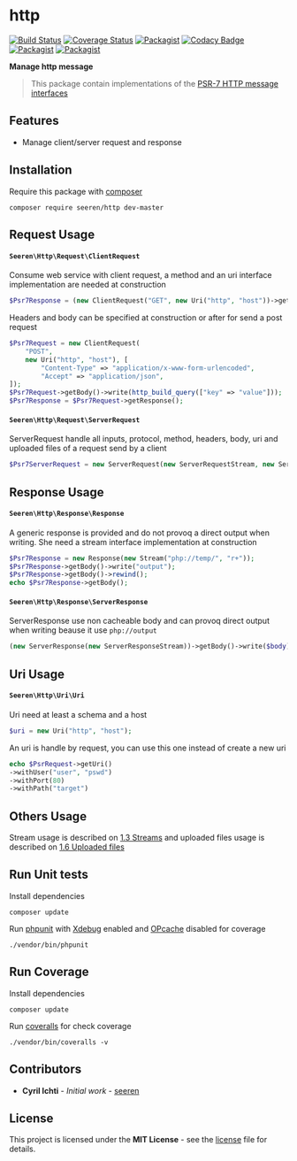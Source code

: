 # http
 [![Build Status](https://travis-ci.org/seeren/http.svg?branch=master)](https://travis-ci.org/seeren/http) [![Coverage Status](https://coveralls.io/repos/github/seeren/http/badge.svg?branch=master)](https://coveralls.io/github/seeren/http?branch=master) [![Packagist](https://img.shields.io/packagist/dt/seeren/http.svg)](https://packagist.org/packages/seeren/http/stats) [![Codacy Badge](https://api.codacy.com/project/badge/Grade/4a0463fb5a084be5bda68e4e36d7c7ac)](https://www.codacy.com/app/seeren/http?utm_source=github.com&amp;utm_medium=referral&amp;utm_content=seeren/http&amp;utm_campaign=Badge_Grade) [![Packagist](https://img.shields.io/packagist/v/seeren/http.svg)](https://packagist.org/packages/seeren/http#) [![Packagist](https://img.shields.io/packagist/l/seeren/log.svg)](LICENSE)

**Manage http message**
> This package contain implementations of the [PSR-7 HTTP message interfaces](https://github.com/php-fig/fig-standards/blob/master/accepted/PSR-7-http-message.md)

## Features
* Manage client/server request and response

## Installation
Require this package with [composer](https://getcomposer.org/)
```
composer require seeren/http dev-master
```

## Request Usage

#### `Seeren\Http\Request\ClientRequest`
Consume web service with client request, a method and an uri interface implementation are needed at construction
```php
$Psr7Response = (new ClientRequest("GET", new Uri("http", "host"))->getResponse();
```
Headers and body can be specified at construction or after for send a post request
```php
$Psr7Request = new ClientRequest(
    "POST",
    new Uri("http", "host"), [
        "Content-Type" => "application/x-www-form-urlencoded",
        "Accept" => "application/json",
]);
$Psr7Request->getBody()->write(http_build_query(["key" => "value"]));
$Psr7Response = $Psr7Request->getResponse();
```

#### `Seeren\Http\Request\ServerRequest`
ServerRequest handle all inputs, protocol, method, headers, body, uri and uploaded files of a request send by a client
```php
$Psr7ServerRequest = new ServerRequest(new ServerRequestStream, new ServerRequestUri));
```

## Response Usage

#### `Seeren\Http\Response\Response`
A generic response is provided and do not provoq a direct output when writing. She need a stream interface implementation at construction
```php
$Psr7Response = new Response(new Stream("php://temp/", "r+"));
$Psr7Response->getBody()->write("output");
$Psr7Response->getBody()->rewind();
echo $Psr7Response->getBody();
```
#### `Seeren\Http\Response\ServerResponse`
ServerResponse use non cacheable body and can provoq direct output  when writing beause it use `php://output`
```php
(new ServerResponse(new ServerResponseStream))->getBody()->write($body);
```

## Uri Usage

#### `Seeren\Http\Uri\Uri`
Uri need at least a schema and a host
```php
$uri = new Uri("http", "host");
```
An uri is handle by request, you can use this one instead of create a new uri
```php
echo $PsrRequest->getUri()
->withUser("user", "pswd")
->withPort(80)
->withPath("target")
```

## Others Usage

Stream usage is described on [1.3 Streams](https://github.com/php-fig/fig-standards/blob/master/accepted/PSR-7-http-message.md#13-streams) and uploaded files usage is described on [1.6 Uploaded files](https://github.com/php-fig/fig-standards/blob/master/accepted/PSR-7-http-message.md#16-uploaded-files)

## Run Unit tests
Install dependencies
```
composer update
```
Run [phpunit](https://phpunit.de/) with [Xdebug](https://xdebug.org/) enabled and [OPcache](http://php.net/manual/fr/book.opcache.php) disabled for coverage
```
./vendor/bin/phpunit
```
## Run Coverage
Install dependencies
```
composer update
```
Run [coveralls](https://coveralls.io/) for check coverage
```
./vendor/bin/coveralls -v
```

##  Contributors
* **Cyril Ichti** - *Initial work* - [seeren](https://github.com/seeren)

## License
This project is licensed under the **MIT License** - see the [license](LICENSE) file for details.